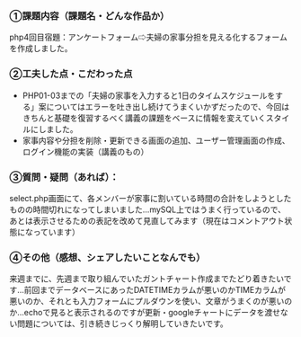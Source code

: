### ①課題内容（課題名・どんな作品か）
php4回目宿題：アンケートフォーム⇨夫婦の家事分担を見える化するフォームを作成しました。


### ②工夫した点・こだわった点
* PHP01-03までの「夫婦の家事を入力すると1日のタイムスケジュールをする」案についてはエラーを吐き出し続けてうまくいかずだったので、今回はきちんと基礎を復習するべく講義の課題をベースに情報を変えていくスタイルにしました。
* 家事内容や分担を削除・更新できる画面の追加、ユーザー管理画面の作成、ログイン機能の実装（講義のもの）

### ③質問・疑問（あれば）：
select.php画面にて、各メンバーが家事に割いている時間の合計をしようとしたものの時間切れになってしまいました…mySQL上ではうまく行っているので、あとは表示させるための表記を改めて見直してみます（現在はコメントアウト状態になっています）

### ④その他（感想、シェアしたいことなんでも）
来週までに、先週まで取り組んでいたガントチャート作成までたどり着きたいです…前回までデータベースにあったDATETIMEカラムが悪いのかTIMEカラムが悪いのか、それとも入力フォームにプルダウンを使い、文章がうまくのが悪いのか…echoで見ると表示されるのですが更新・googleチャートにデータを渡せない問題については、引き続きじっくり解明していきたいです。
